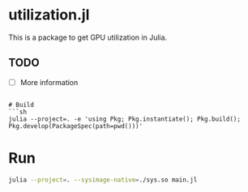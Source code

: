 # utilization.jl

This is a package to get GPU utilization in Julia.

## TODO
- [ ] More information
```

# Build
```sh
julia --project=. -e 'using Pkg; Pkg.instantiate(); Pkg.build(); Pkg.develop(PackageSpec(path=pwd()))'
```

# Run
```sh
julia --project=. --sysimage-native=./sys.so main.jl
